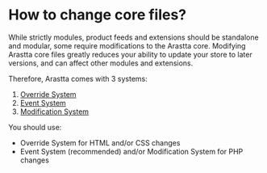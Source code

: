 How to change core files?
=========================

While strictly modules, product feeds and extensions should be standalone and modular, some require modifications to the Arastta core. Modifying Arastta core files greatly reduces your ability to update your store to later versions, and can affect other modules and extensions.

Therefore, Arastta comes with 3 systems:
1. [Override System](docs/developers/override-system)
2. [Event System](docs/developers/event-system)
3. [Modification System](docs/developers/modification-system)

You should use:
* Override System for HTML and/or CSS changes
* Event System (recommended) and/or Modification System for PHP changes
